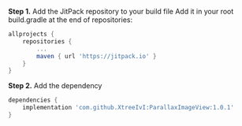 ﻿**Step 1.**  Add the JitPack repository to your build file
Add it in your root build.gradle at the end of repositories:

```groovy
allprojects {
    repositories {
        ...
        maven { url 'https://jitpack.io' }
    }
}
```

**Step 2.**  Add the dependency

```groovy
dependencies {
    implementation 'com.github.XtreeIvI:ParallaxImageView:1.0.1'
}
```
